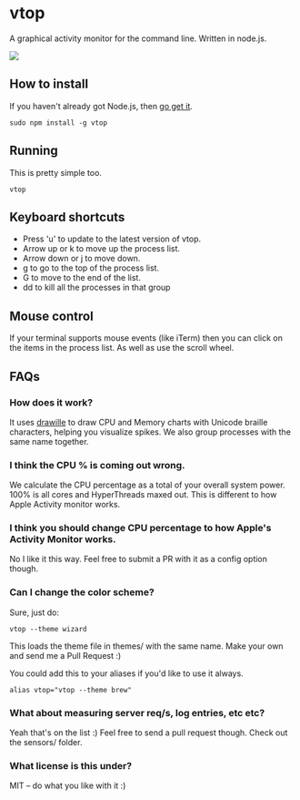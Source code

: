 vtop
=========

A graphical activity monitor for the command line. Written in node.js.

![](https://raw.githubusercontent.com/MrRio/vtop/master/docs/example.gif)

How to install
---

If you haven't already got Node.js, then [go get it](http://nodejs.org/).

```
sudo npm install -g vtop
```

Running
---

This is pretty simple too.

```
vtop
```

Keyboard shortcuts
---

* Press 'u' to update to the latest version of vtop.
* Arrow up or k to move up the process list.
* Arrow down or j to move down.
* g to go to the top of the process list.
* G to move to the end of the list.
* dd to kill all the processes in that group

Mouse control
---

If your terminal supports mouse events (like iTerm) then
you can click on the items in the process list. As well as
use the scroll wheel.

FAQs
----

### How does it work?

It uses [drawille](https://github.com/madbence/node-drawille) to draw CPU and Memory charts with Unicode braille characters, helping you visualize spikes. We also group processes with the same name together.

### I think the CPU % is coming out wrong.

We calculate the CPU percentage as a total of your overall system power. 100% is all cores and HyperThreads maxed out. This is different to how Apple Activity monitor works.

### I think you should change CPU percentage to how Apple's Activity Monitor works.

No I like it this way. Feel free to submit a PR with it as a config option though.

### Can I change the color scheme?

Sure, just do:

```
vtop --theme wizard
```

This loads the theme file in themes/ with the same name. Make your own and send me a Pull Request :)

You could add this to your aliases if you'd like to use it always.

```
alias vtop="vtop --theme brew"
```

### What about measuring server req/s, log entries, etc etc?

Yeah that's on the list :) Feel free to send a pull request though. Check out the sensors/ folder.

### What license is this under?

MIT – do what you like with it :)

